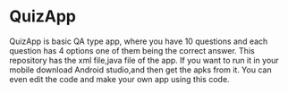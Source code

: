 # QuizApp
QuizApp is basic QA type app, where you have 10 questions and each question has 4 options one of them being the correct answer.
This repository has the xml file,java file of the app.
If you want to run it in your mobile download Android studio,and then get the apks from it.
You can even edit the code and make your own app using this code.
